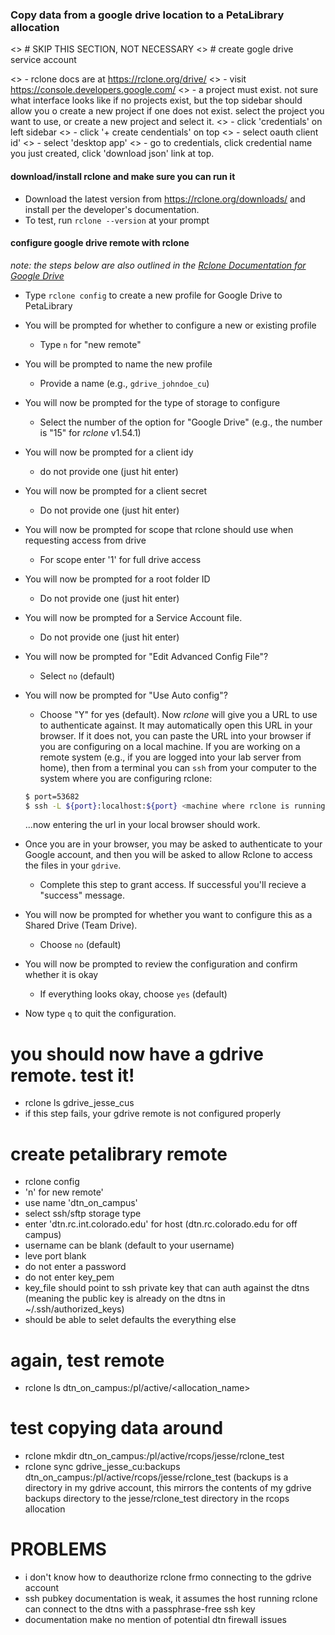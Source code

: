 ### Copy data from a google drive location to a PetaLibrary allocation


<> # SKIP THIS SECTION, NOT NECESSARY
<> # create gogle drive service account

 <> - rclone docs are at https://rclone.org/drive/
 <> - visit https://console.developers.google.com/
<> - a project must exist. not sure what interface looks like if no projects exist, but the top sidebar should allow you o create a new project if one does not exist. select the project you want to use, or create a new project and select it.
<> - click 'credentials' on left sidebar
<> - click '+ create cendentials' on top
<> - select oauth client id'
<> - select 'desktop app'
<> - go to credentials, click credential name you just created, click 'download json' link at top.


#### download/install rclone and make sure you can run it

* Download the latest version from https://rclone.org/downloads/ and install per the developer's documentation.
* To test, run `rclone --version` at your prompt

#### configure google drive remote with rclone

_note: the steps below are also outlined in the [Rclone Documentation for Google Drive](https://rclone.org/drive/)_

* Type `rclone config` to create a new profile for Google Drive to PetaLibrary
* You will be prompted for whether to configure a new or existing profile
  * Type `n` for "new remote"
* You will be prompted to name the new profile
  * Provide a name (e.g., `gdrive_johndoe_cu`)
* You will now be prompted for the type of storage to configure
  * Select the number of the option for "Google Drive" (e.g., the number is "15" for _rclone_ v1.54.1)
* You will now be prompted for a client idy
  * do not provide one (just hit enter)
* You will now be prompted for a client secret
  * Do not provide one (just hit enter)
* You will now be prompted for scope that rclone should use when requesting access from drive
  * For scope enter '1' for full drive access
* You will now be prompted for a root folder ID
  * Do not provide one (just hit enter)
* You will now be prompted for a Service Account file.
  * Do not provide one (just hit enter)
* You will now be prompted for "Edit Advanced Config File"?
  * Select `no` (default)
* You will now be prompted for "Use Auto config"?  
  * Choose "Y" for yes (default). Now _rclone_ will give you a URL to use to authenticate against. It may automatically open this URL in your browser.  If it does not, you can paste the URL into your browser if you are configuring on a local machine. If you are working on a remote system (e.g., if you are logged into your lab server from home), then from a terminal you can `ssh` from your computer to the system where you are configuring rclone:

   ```bash
   $ port=53682
   $ ssh -L ${port}:localhost:${port} <machine where rclone is running>
   ```
   
   ...now entering the url in your local browser should work.

* Once you are in your browser, you may be asked to authenticate to your Google account, and then you will be asked to allow Rclone to access the files in your `gdrive`. 
  * Complete this step to grant access.  If successful you'll recieve a "success" message. 
* You will now be prompted for whether you want to configure this as a Shared Drive (Team Drive).
  * Choose `no` (default)
* You will now be prompted to review the configuration and confirm whether it is okay
  * If everything looks okay, choose `yes` (default)
* Now type `q` to quit the configuration. 



# you should now have a gdrive remote. test it!

 - rclone ls gdrive_jesse_cus
 - if this step fails, your gdrive remote is not configured properly



# create petalibrary remote

 - rclone config
 - 'n' for new remote'
 - use name 'dtn_on_campus'
 - select ssh/sftp storage type
 - enter 'dtn.rc.int.colorado.edu' for host (dtn.rc.colorado.edu for off campus)
 - username can be blank (default to your username)
 - leve port blank
 - do not enter a password
 - do not enter key_pem
 - key_file should point to ssh private key that can auth against the dtns (meaning the public key is already on the dtns in ~/.ssh/authorized_keys)
 - should be able to selet defaults the everything else



# again, test remote

 - rclone ls dtn_on_campus:/pl/active/<allocation_name>



# test copying data around

 - rclone mkdir dtn_on_campus:/pl/active/rcops/jesse/rclone_test
 - rclone sync gdrive_jesse_cu:backups dtn_on_campus:/pl/active/rcops/jesse/rclone_test (backups is a directory in my gdrive account, this mirrors the contents of my gdrive backups directory to the jesse/rclone_test directory in the rcops allocation



# PROBLEMS

 - i don't know how to deauthorize rclone frmo connecting to the gdrive account
 - ssh pubkey documentation is weak, it assumes the host running rclone can connect to the dtns with a passphrase-free ssh key
 - documentation make no mention of potential dtn firewall issues
